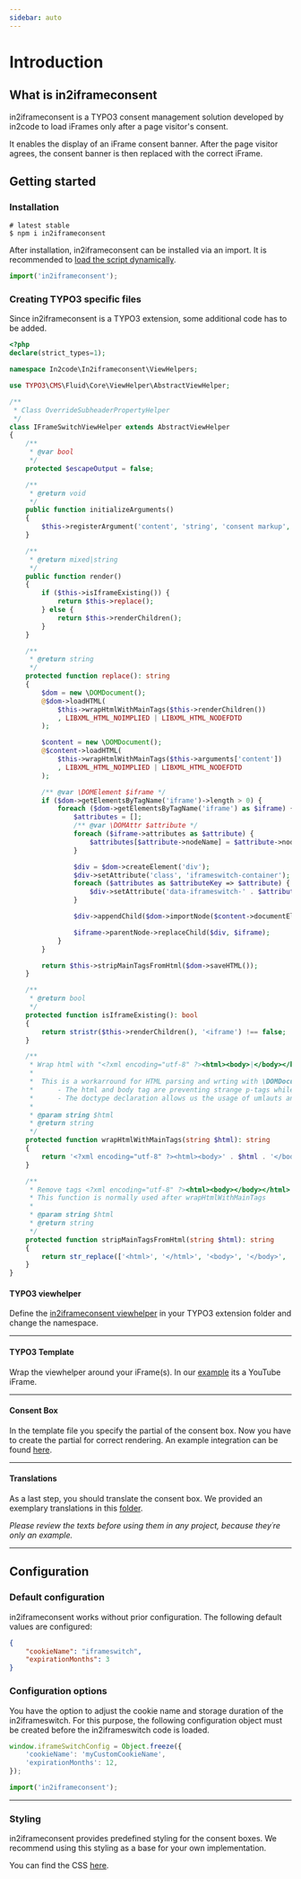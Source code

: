 ```yaml
---
sidebar: auto
---
```


# Introduction

## What is in2iframeconsent

in2iframeconsent is a TYPO3 consent management solution developed by in2code to load iFrames only after a page visitor's consent.

It enables the display of an iFrame consent banner. After the page visitor agrees, the consent banner is then replaced with the correct iFrame.

## Getting started

### Installation

```shell
# latest stable
$ npm i in2iframeconsent
```

After installation, in2iframeconsent can be installed via an import. It is recommended to [load the script dynamically](../examples/README.md#dynamic-import).
```js
import('in2iframeconsent');
```

### Creating TYPO3 specific files

Since in2iframeconsent is a TYPO3 extension, some additional code has to be added.

```php
<?php
declare(strict_types=1);

namespace In2code\In2iframeconsent\ViewHelpers;

use TYPO3\CMS\Fluid\Core\ViewHelper\AbstractViewHelper;

/**
 * Class OverrideSubheaderPropertyHelper
 */
class IFrameSwitchViewHelper extends AbstractViewHelper
{
    /**
     * @var bool
     */
    protected $escapeOutput = false;

    /**
     * @return void
     */
    public function initializeArguments()
    {
        $this->registerArgument('content', 'string', 'consent markup', true);
    }

    /**
     * @return mixed|string
     */
    public function render()
    {
        if ($this->isIframeExisting()) {
            return $this->replace();
        } else {
            return $this->renderChildren();
        }
    }

    /**
     * @return string
     */
    protected function replace(): string
    {
        $dom = new \DOMDocument();
        @$dom->loadHTML(
            $this->wrapHtmlWithMainTags($this->renderChildren())
            , LIBXML_HTML_NOIMPLIED | LIBXML_HTML_NODEFDTD
        );

        $content = new \DOMDocument();
        @$content->loadHTML(
            $this->wrapHtmlWithMainTags($this->arguments['content'])
            , LIBXML_HTML_NOIMPLIED | LIBXML_HTML_NODEFDTD
        );

        /** @var \DOMElement $iframe */
        if ($dom->getElementsByTagName('iframe')->length > 0) {
            foreach ($dom->getElementsByTagName('iframe') as $iframe) {
                $attributes = [];
                /** @var \DOMAttr $attribute */
                foreach ($iframe->attributes as $attribute) {
                    $attributes[$attribute->nodeName] = $attribute->nodeValue;
                }

                $div = $dom->createElement('div');
                $div->setAttribute('class', 'iframeswitch-container');
                foreach ($attributes as $attributeKey => $attribute) {
                    $div->setAttribute('data-iframeswitch-' . $attributeKey, $attribute);
                }

                $div->appendChild($dom->importNode($content->documentElement, true));

                $iframe->parentNode->replaceChild($div, $iframe);
            }
        }

        return $this->stripMainTagsFromHtml($dom->saveHTML());
    }

    /**
     * @return bool
     */
    protected function isIframeExisting(): bool
    {
        return stristr($this->renderChildren(), '<iframe') !== false;
    }

    /**
     * Wrap html with "<?xml encoding="utf-8" ?><html><body>|</body></html>"
     *
     *  This is a workarround for HTML parsing and wrting with \DOMDocument()
     *      - The html and body tag are preventing strange p-tags while using LIBXML_HTML_NOIMPLIED
     *      - The doctype declaration allows us the usage of umlauts and special characters
     *
     * @param string $html
     * @return string
     */
    protected function wrapHtmlWithMainTags(string $html): string
    {
        return '<?xml encoding="utf-8" ?><html><body>' . $html . '</body></html>';
    }

    /**
     * Remove tags <?xml encoding="utf-8" ?><html><body></body></html>
     * This function is normally used after wrapHtmlWithMainTags
     *
     * @param string $html
     * @return string
     */
    protected function stripMainTagsFromHtml(string $html): string
    {
        return str_replace(['<html>', '</html>', '<body>', '</body>', '<?xml encoding="utf-8" ?>'], '', $html);
    }
}

```



#### TYPO3 viewhelper
Define the [in2iframeconsent viewhelper](docs_old/examples/viewhelpers/IFrameSwitchViewHelper.php) in your TYPO3 extension folder and change the namespace.

---

#### TYPO3 Template
Wrap the viewhelper around your iFrame(s). In our [example](docs_old/examples/templates/base.html) its a YouTube iFrame.

---

#### Consent Box
In the template file you specify the partial of the consent box.
Now you have to create the partial for correct rendering.
An example integration can be found [here](docs_old/examples/partials/consentbox.html).

---

#### Translations
As a last step, you should translate the consent box.
We provided an exemplary translations in this [folder](docs_old/examples/language).

*Please review the texts before using them in any project,
because they´re only an example.*

---

## Configuration

### Default configuration
in2iframeconsent works without prior configuration.
The following default values are configured:

```json
{
    "cookieName": "iframeswitch",
    "expirationMonths": 3
}
```

### Configuration options

You have the option to adjust the cookie name and storage duration of the in2iframeswitch.
For this purpose, the following configuration object must be created before the in2iframeswitch code is loaded.

```js
window.iframeSwitchConfig = Object.freeze({
    'cookieName': 'myCustomCookieName',
    'expirationMonths': 12,
});

import('in2iframeconsent');
```

---

### Styling
in2iframeconsent provides predefined styling for the consent boxes.
We recommend using this styling as a base for your own implementation.

You can find the CSS [here](dist/css/in2iframeconsent.css).
